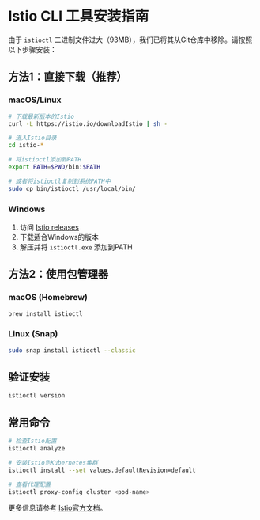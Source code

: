 # Istio CLI 工具安装指南

由于 `istioctl` 二进制文件过大（93MB），我们已将其从Git仓库中移除。请按照以下步骤安装：

## 方法1：直接下载（推荐）

### macOS/Linux
```bash
# 下载最新版本的Istio
curl -L https://istio.io/downloadIstio | sh -

# 进入Istio目录
cd istio-*

# 将istioctl添加到PATH
export PATH=$PWD/bin:$PATH

# 或者将istioctl复制到系统PATH中
sudo cp bin/istioctl /usr/local/bin/
```

### Windows
1. 访问 [Istio releases](https://github.com/istio/istio/releases)
2. 下载适合Windows的版本
3. 解压并将 `istioctl.exe` 添加到PATH

## 方法2：使用包管理器

### macOS (Homebrew)
```bash
brew install istioctl
```

### Linux (Snap)
```bash
sudo snap install istioctl --classic
```

## 验证安装

```bash
istioctl version
```

## 常用命令

```bash
# 检查Istio配置
istioctl analyze

# 安装Istio到Kubernetes集群
istioctl install --set values.defaultRevision=default

# 查看代理配置
istioctl proxy-config cluster <pod-name>
```

更多信息请参考 [Istio官方文档](https://istio.io/latest/docs/setup/getting-started/)。 